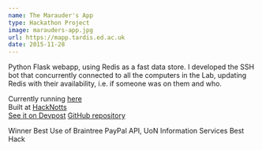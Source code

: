```yaml
---
name: The Marauder's App
type: Hackathon Project
image: marauders-app.jpg
url: https://mapp.tardis.ed.ac.uk
date: 2015-11-28
---
```


Python Flask webapp, using Redis as a fast data store. 
I developed the SSH bot that concurrently connected to 
all the computers in the Lab, updating Redis with their 
availability, i.e. if someone was on them and who.

Currently running <a href="https://mapp.tardis.ed.ac.uk">here</a><br/>
Built at <a href="http://hacknotts.com">HackNotts</a><br/>
<a href="http://devpost.com/software/the-marauder-s-app">See it on Devpost</a>
<a href="https://github.com/AngusP/hacknotts15">GitHub repository</a>

Winner Best Use of Braintree PayPal API, UoN Information Services Best Hack

